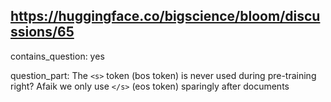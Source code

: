 ## https://huggingface.co/bigscience/bloom/discussions/65

contains_question: yes

question_part: The `<s>` token (bos token) is never used during pre-training right? Afaik we only use `</s>` (eos token) sparingly after documents